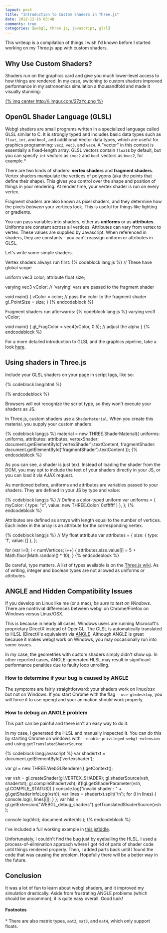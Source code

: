 ```yaml
---
layout: post
title: "Introduction to Custom Shaders in Three.js"
date: 2012-12-16 03:48
comments: true
categories: [webgl, three.js, javascript, glsl]
---
```


This writeup is a compilation of things I wish I'd known before I started working on my Three.js app with custom shaders.

## Why Use Custom Shaders?

Shaders run on the graphics card and give you much lower-level access to how things are rendered.  In my case, switching to custom shaders improved performance in my astronomics simulation a thousandfold and made it visually stunning:


[{% img center http://i.imgur.com/27zYc.png %}](http://asterank.com/3d)

## OpenGL Shader Language (GLSL)

Webgl shaders are small programs written in a specialized language called GLSL similar to C.  It is strongly typed and includes basic data types such as `float`, `int`, and `bool`, and additional Vector data types, which are useful for graphics programming: `vec2`, `vec3`, and `vec4`.  A "vector" in this context is essentially a fixed-length array.  GLSL vectors contain `float`s by default, but you can specify `int` vectors as `ivec2` and `bool` vectors as `bvec2`, for example.\*

There are two kinds of shaders: **vertex shaders** and **fragment shaders**.  Vertex shaders manipulate the vertices of polygons (aka the points that define their shape).  This gives you control over the shape and position of things in your rendering.  At render time, your vertex shader is run on every vertex.

Fragment shaders are also known as pixel shaders, and they determine how the pixels *between* your vertices look.  This is useful for things like lighting or gradients.

You can pass variables into shaders, either as **uniforms** or as **attributes**.  Uniforms are constant across all vertices.  Attributes can vary from vertex to vertex.  These values are supplied by Javascript.  When referenced in shaders, they are constants - you can't reassign uniform or attributes in GLSL.

Let's write some simple shaders.

<!-- more -->

Vertex shaders always run first:
{% codeblock lang:js %}
// These have global scope

uniform vec3 color;
attribute float size;

varying vec3 vColor;  // 'varying' vars are passed to the fragment shader

void main() {
  vColor = color;   // pass the color to the fragment shader
  gl_PointSize = size;
}
{% endcodeblock %}

Fragment shaders run afterwards:
{% codeblock lang:js %}
varying vec3 vColor;

void main() {
  gl_FragColor = vec4(vColor, 0.5);  // adjust the alpha
}
{% endcodeblock %}

For a more detailed introduction to GLSL and the graphics pipeline, take a look [here](http://nehe.gamedev.net/article/glsl_an_introduction/25007/).

## Using shaders in Three.js

Include your GLSL shaders on your page in script tags, like so:

{% codeblock lang:html %}
<script type="x-shader/x-vertex" id="vertexShader">
  // Your GLSL vertex shader here...
</script>

<script type="x-shader/x-fragment" id="fragmentShader">
  // Your GLSL fragment shader here...
</script>
{% endcodeblock %}

Browsers will not recognize the script type, so they won't execute your shaders as JS.

In Three.js, custom shaders use a `ShaderMaterial`.  When you create this material, you supply your custom shaders:

{% codeblock lang:js %}
material = new THREE.ShaderMaterial({
  uniforms: uniforms,
  attributes: attributes,
  vertexShader: document.getElementById('vertexShader').textContent,
  fragmentShader: document.getElementById('fragmentShader').textContent
});
{% endcodeblock %}

As you can see, a shader is just text.  Instead of loading the shader from the DOM, you may opt to include the text of your shaders directly in your JS, or you can load it via AJAX request.

As mentioned before, uniforms and attributes are variables passed to your shaders.  They are defined in your JS by type and value:

{% codeblock lang:js %}
// Define a color-typed uniform
var uniforms = {
  myColor: { type: "c", value: new THREE.Color( 0xffffff ) },
};
{% endcodeblock %}

Attributes are defined as arrays with length equal to the number of vertices.  Each index in the array is an attribute for the corresponding vertex.

{% codeblock lang:js %}
// My float attribute
var attributes = {
  size: { type: 'f', value: [] },
};

for (var i=0; i < numVertices; i++) {
  attributes.size.value[i] = 5 + Math.floor(Math.random() * 10);
}
{% endcodeblock %}

Be careful, type matters. A list of types available is on the [Three.js wiki](https://github.com/mrdoob/three.js/wiki/Uniforms-types).  As of writing, integer and boolean types are not allowed as uniforms or attributes.

## ANGLE and Hidden Compatibility Issues

If you develop on Linux like me (or a mac), *be sure to test on Windows*.  There are nontrivial differences between webgl on Chrome/Firefox on Windows versus Linux/OSX.

This is because in nearly all cases, Windows users are running Microsoft's proprietary DirectX instead of OpenGL.  The GLSL is automatically translated to HLSL (DirectX's equivalent) via [ANGLE](http://code.google.com/p/angleproject/).  Although ANGLE is great because it makes webgl work on Windows, you may occasionally run into some issues.

In my case, the geometries with custom shaders simply didn't show up.  In other reported cases, ANGLE-generated HLSL may result in significant performance penalties due to faulty loop unrolling.

### How to determine if your bug is caused by ANGLE

The symptoms are fairly straightforward: your shaders work on linux/osx but not on Windows.  If you start Chrome with the flag `--use-gl=desktop`, you will force it to use opengl and your animation should work properly.

### How to debug an ANGLE problem

This part can be painful and there isn't an easy way to do it.

In my case, I generated the HLSL and manually inspected it.  You can do this by starting Chrome on windows  with `--enable-privileged-webgl-extension` and using `getTranslatedShaderSource`:

{% codeblock lang:javascript %}
var shadertxt = document.getElementById('vertexshader');

var gl = new THREE.WebGLRenderer().getContext();

var vsh = gl.createShader(gl.VERTEX_SHADER);
gl.shaderSource(vsh, shadertxt);
gl.compileShader(vsh);
if(!gl.getShaderParameter(vsh, gl.COMPILE_STATUS)) {
    console.log("invalid shader : " + gl.getShaderInfoLog(vsh));
    var lines = shadertxt.split('\n');
    for (i in lines) {
        console.log(i, lines[i]);
    }
};
var hlsl = gl.getExtension("WEBGL_debug_shaders").getTranslatedShaderSource(vsh);

console.log(hlsl);
document.write(hlsl);
{% endcodeblock %}

I've included a full working example in [this jsfiddle](http://jsfiddle.net/QPaRF/4/).

Unfortunately, I couldn't find the bug just by eyeballing the HLSL.  I used a process-of-elimination approach where I got rid of parts of shader code until things rendered properly.  Then, I added parts back until I found the code that was causing the problem.  Hopefully there will be a better way in the future.

## Conclusion

It was a lot of fun to learn about webgl shaders, and it improved my simulation drastically.  Aside from frustrating ANGLE problems (which should be uncommon), it is quite easy overall.  Good luck!

#### Footnotes

\* There are also matrix types, `mat2`, `mat3`, and `mat4`, which only support floats.
